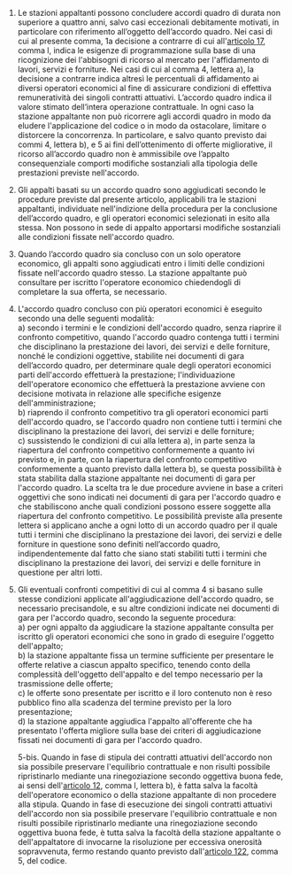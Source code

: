 1. Le stazioni appaltanti possono concludere accordi quadro di durata non superiore a quattro anni, salvo casi eccezionali debitamente motivati, in particolare con riferimento all’oggetto dell’accordo quadro. Nei casi di cui al presente comma, 1a decisione a contrarre di cui all'[articolo 17](/index.html?article=articolo-17&version=2), comma l, indica le esigenze di programmazione sulla base di una ricognizione dei l'abbisogni di ricorso al mercato per l'affidamento di lavori, servizi e forniture. Nei casi di cui al comma 4, lettera a), la decisione a contrarre indica altresì le percentuali di affidamento ai diversi operatori economici al fine di assicurare condizioni di effettiva remuneratività dei singoli contratti attuativi.  L’accordo quadro indica il valore stimato dell’intera operazione contrattuale. In ogni caso la stazione appaltante non può ricorrere agli accordi quadro in modo da eludere l'applicazione del codice o in modo da ostacolare, limitare o distorcere la concorrenza. In particolare, e salvo quanto previsto dai commi 4, lettera b), e 5 ai fini dell’ottenimento di offerte migliorative, il ricorso all’accordo quadro non è ammissibile ove l’appalto consequenziale comporti modifiche sostanziali alla tipologia delle prestazioni previste nell'accordo.

2. Gli appalti basati su un accordo quadro sono aggiudicati secondo le procedure previste dal presente articolo, applicabili tra le stazioni appaltanti, individuate nell'indizione della procedura per la conclusione dell’accordo quadro, e gli operatori economici selezionati in esito alla stessa. Non possono in sede di appalto apportarsi modifiche sostanziali alle condizioni fissate nell'accordo quadro.

3. Quando l’accordo quadro sia concluso con un solo operatore economico, gli appalti sono aggiudicati entro i limiti delle condizioni fissate nell'accordo quadro stesso. La stazione appaltante può consultare per iscritto l'operatore economico chiedendogli di completare la sua offerta, se necessario.

4. L'accordo quadro concluso con più operatori economici è eseguito secondo una delle seguenti modalità:<br>a) secondo i termini e le condizioni dell'accordo quadro, senza riaprire il confronto competitivo, quando l'accordo quadro contenga tutti i termini che disciplinano la prestazione dei lavori, dei servizi e delle forniture, nonché le condizioni oggettive, stabilite nei documenti di gara dell’accordo quadro, per determinare quale degli operatori economici parti dell'accordo effettuerà la prestazione; l'individuazione dell'operatore economico che effettuerà la prestazione avviene con decisione motivata in relazione alle specifiche esigenze dell'amministrazione;<br>b) riaprendo il confronto competitivo tra gli operatori economici parti dell'accordo quadro, se l'accordo quadro non contiene tutti i termini che disciplinano la prestazione dei lavori, dei servizi e delle forniture; <br>c) sussistendo le condizioni di cui alla lettera a), in parte senza la riapertura del confronto competitivo conformemente a quanto ivi previsto e, in parte, con la riapertura del confronto competitivo conformemente a quanto previsto dalla lettera b), se questa possibilità è stata stabilita dalla stazione appaltante nei documenti di gara per l'accordo quadro. La scelta tra le due procedure avviene in base a criteri oggettivi che sono indicati nei documenti di gara per l'accordo quadro e che stabiliscono anche quali condizioni possono essere soggette alla riapertura del confronto competitivo. Le possibilità previste alla presente lettera si applicano anche a ogni lotto di un accordo quadro per il quale tutti i termini che disciplinano la prestazione dei lavori, dei servizi e delle forniture in questione sono definiti nell’accordo quadro, indipendentemente dal fatto che siano stati stabiliti tutti i termini che disciplinano la prestazione dei lavori, dei servizi e delle forniture in questione per altri lotti.

5. Gli eventuali confronti competitivi di cui al comma 4 si basano sulle stesse condizioni applicate all'aggiudicazione dell'accordo quadro, se necessario precisandole, e su altre condizioni indicate nei documenti di gara per l'accordo quadro, secondo la seguente procedura:<br>a) per ogni appalto da aggiudicare la stazione appaltante consulta per iscritto gli operatori economici che sono in grado di eseguire l'oggetto dell'appalto;<br>b) la stazione appaltante fissa un termine sufficiente per presentare le offerte relative a ciascun appalto specifico, tenendo conto della complessità dell'oggetto dell'appalto e del tempo necessario per la trasmissione delle offerte;<br>c) le offerte sono presentate per iscritto e il loro contenuto non è reso pubblico fino alla scadenza del termine previsto per la loro presentazione;<br>d) la stazione appaltante aggiudica l'appalto all'offerente che ha presentato l'offerta migliore sulla base dei criteri di aggiudicazione fissati nei documenti di gara per l'accordo quadro.

   5-bis. Quando in fase di stipula dei contratti attuativi dell'accordo non sia possibile preservare l'equilibrio contrattuale e non risulti possibile ripristinarlo mediante una rinegoziazione secondo oggettiva buona fede, ai sensi dell'[articolo 12](/index.html?article=articolo-12&version=1), comma l, lettera b), è fatta salva la facoltà dell'operatore economico o della stazione appaltante di non procedere alla stipula. Quando in fase di esecuzione dei singoli contratti attuativi dell'accordo non sia possibile preservare l'equilibrio contrattuale e non risulti possibile ripristinarlo mediante una rinegoziazione secondo oggettiva buona fede, è tutta salva la facoltà della stazione appaltante o dell'appaltatore di invocarne la risoluzione per eccessiva onerosità sopravvenuta, fermo restando quanto previsto dall'[articolo 122](/index.html?article=articolo-122&version=1), comma 5, del codice.
